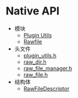 # Native API

- 模块
  - [Plugin Utils](_plugin_utils.md)
  - [Rawfile](rawfile.md)
- 头文件
  - [plugin_utils.h](plugin__utils_8h.md)
  - [raw_dir.h](raw__dir_8h.md)
  - [raw_file_manager.h](raw__file__manager_8h.md)
  - [raw_file.h](raw__file_8h.md)
- 结构体
  - [RawFileDescriptor](_raw_file_descriptor.md)